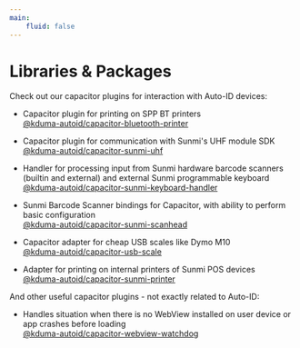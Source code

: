 ```yaml
---
main:
    fluid: false
---
```


# Libraries & Packages

Check out our capacitor plugins for interaction with Auto-ID devices:

- Capacitor plugin for printing on SPP BT printers  
  [@kduma-autoid/capacitor-bluetooth-printer](https://www.npmjs.com/package/@kduma-autoid/capacitor-bluetooth-printer)

- Capacitor plugin for communication with Sunmi's UHF module SDK  
  [@kduma-autoid/capacitor-sunmi-uhf](https://www.npmjs.com/package/@kduma-autoid/capacitor-sunmi-uhf)

- Handler for processing input from Sunmi hardware barcode scanners (builtin and external) and external Sunmi programmable keyboard  
  [@kduma-autoid/capacitor-sunmi-keyboard-handler](https://www.npmjs.com/package/@kduma-autoid/capacitor-sunmi-keyboard-handler)

- Sunmi Barcode Scanner bindings for Capacitor, with ability to perform basic configuration  
  [@kduma-autoid/capacitor-sunmi-scanhead](https://www.npmjs.com/package/@kduma-autoid/capacitor-sunmi-scanhead)

- Capacitor adapter for cheap USB scales like Dymo M10  
  [@kduma-autoid/capacitor-usb-scale](https://www.npmjs.com/package/@kduma-autoid/capacitor-usb-scale)

- Adapter for printing on internal printers of Sunmi POS devices  
  [@kduma-autoid/capacitor-sunmi-printer](https://www.npmjs.com/package/@kduma-autoid/capacitor-sunmi-printer)


And other useful capacitor plugins - not exactly related to Auto-ID:
- Handles situation when there is no WebView installed on user device or app crashes before loading  
  [@kduma-autoid/capacitor-webview-watchdog](https://www.npmjs.com/package/@kduma-autoid/capacitor-webview-watchdog)